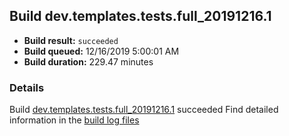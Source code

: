 ## Build dev.templates.tests.full_20191216.1
- **Build result:** `succeeded`
- **Build queued:** 12/16/2019 5:00:01 AM
- **Build duration:** 229.47 minutes
### Details
Build [dev.templates.tests.full_20191216.1](https://winappstudio.visualstudio.com/web/build.aspx?pcguid=a4ef43be-68ce-4195-a619-079b4d9834c2&builduri=vstfs%3a%2f%2f%2fBuild%2fBuild%2f32317) succeeded
Find detailed information in the [build log files]()
